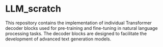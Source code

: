# LLM_scratch
This repository contains the implementation of individual Transformer decoder blocks used for pre-training and fine-tuning in natural language processing tasks. The decoder blocks are designed to facilitate the development of advanced text generation models.
